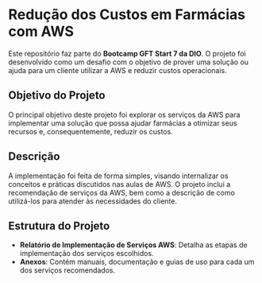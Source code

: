 # Redução dos Custos em Farmácias com AWS

Este repositório faz parte do **Bootcamp GFT Start 7 da DIO**. O projeto foi desenvolvido como um desafio com o objetivo de prover uma solução ou ajuda para um cliente utilizar a AWS e reduzir custos operacionais.

## Objetivo do Projeto

O principal objetivo deste projeto foi explorar os serviços da AWS para implementar uma solução que possa ajudar farmácias a otimizar seus recursos e, consequentemente, reduzir os custos. 

## Descrição

A implementação foi feita de forma simples, visando internalizar os conceitos e práticas discutidos nas aulas de AWS. O projeto inclui a recomendação de serviços da AWS, bem como a descrição de como utilizá-los para atender às necessidades do cliente.

## Estrutura do Projeto

- **Relatório de Implementação de Serviços AWS**: Detalha as etapas de implementação dos serviços escolhidos.
- **Anexos**: Contém manuais, documentação e guias de uso para cada um dos serviços recomendados.



